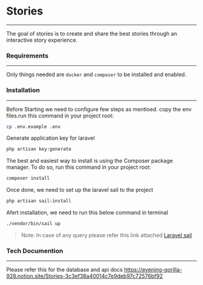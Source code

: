 # Stories
---
The goal of stories is to create and share the best stories through an interactive story experience. 

### Requirements
---
Only things needed are  `docker` and `composer` to be installed and enabled.

### Installation
---
Before Starting we need to configure few steps as mentioed. copy the env files.run this command in your project root:
```sh
cp .env.example .env
```
Generate application key for laravel
```sh
php artisan key:generate
```

The best and easiest way to install is using the Composer package manager. To do so, run this command in your project root:

```sh
composer install
```

Once done, we need to set up the laravel sail to the project

```sh
php artisan sail:install
```
Afert installation, we need to run this below command in terminal

```sh
./vendor/bin/sail up
```
> Note: In case of any query please refer this link attached [Laravel sail](https://laravel.com/docs/9.x/sail)

### Tech Documention
---
Please refer this for the database and api docs
https://evening-gorilla-928.notion.site/Stories-3c3ef38a40014c7e9deb97c72576bf92
